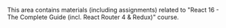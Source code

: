 
This area contains materials (including assignments) related to "React 16 - The Complete Guide (incl. React Router 4 & Redux)" course.


